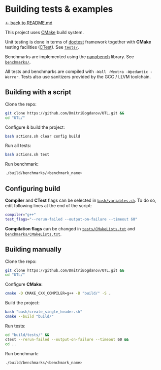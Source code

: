 # Building tests & examples

[<- back to README.md](..)

This project uses [CMake](https://cmake.org) build system.

Unit testing is done in terms of [doctest](https://github.com/doctest/doctest) framework together with **CMake** testing facilities ([CTest](https://cmake.org/cmake/help/latest/manual/ctest.1.html)). See [`tests/`](https://github.com/DmitriBogdanov/UTL/tree/master/tests).

Benchmarks are implemented using the [nanobench](https://github.com/martinus/nanobench) library. See [`benchmarks/`](https://github.com/DmitriBogdanov/UTL/tree/master/benchmarks).

All tests and benchmarks are compiled with `-Wall -Wextra -Wpedantic -Werror`. Tests also use sanitizers provided by the GCC / LLVM toolchain.

## Building with a script

Clone the repo:

```bash
git clone https://github.com/DmitriBogdanov/UTL.git &&
cd "UTL/"
```

Configure & build the project:

```bash
bash actions.sh clear config build
```

Run all tests:

```bash
bash actions.sh test
```

Run benchmark:

```bash
./build/benchmarks/<benchmark_name>
```

## Configuring build

**Compiler** and **CTest** flags can be selected in [`bash/variables.sh`](./../bash/variables.sh). To do so, edit following lines at the end of the script:

```bash
compiler="g++"
test_flags="--rerun-failed --output-on-failure --timeout 60"
```

**Compilation flags** can be changed in [`tests/CMakeLists.txt`](./../tests/CMakeLists.txt) and [`benchmarks/CMakeLists.txt`](./../benchmarks/CMakeLists.txt).

## Building manually

Clone the repo:

```bash
git clone https://github.com/DmitriBogdanov/UTL.git &&
cd "UTL/"
```

Configure **CMake**:

```bash
cmake -D CMAKE_CXX_COMPILER=g++ -B "build/" -S .
```

Build the project:

```bash
bash "bash/create_single_header.sh"
cmake --build "build/"
```

Run tests:

```bash
cd "build/tests/" &&
ctest --rerun-failed --output-on-failure --timeout 60 &&
cd ..
```

Run benchmark:

```bash
./build/benchmarks/<benchmark_name>
```
